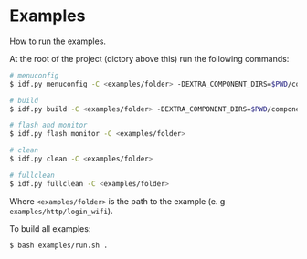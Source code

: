# Examples
How to run the examples.

At the root of the project (dictory above this) run the following commands:
```bash
# menuconfig
$ idf.py menuconfig -C <examples/folder> -DEXTRA_COMPONENT_DIRS=$PWD/components

# build
$ idf.py build -C <examples/folder> -DEXTRA_COMPONENT_DIRS=$PWD/components

# flash and monitor
$ idf.py flash monitor -C <examples/folder>

# clean
$ idf.py clean -C <examples/folder>

# fullclean
$ idf.py fullclean -C <examples/folder>
```
Where `<examples/folder>` is the path to the example (e. g `examples/http/login_wifi`).

To build all examples:
```bash
$ bash examples/run.sh .
```